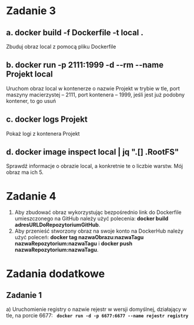 # Zadanie 3 

## a.	docker build -f Dockerfile -t local .

Zbuduj obraz local z pomocą pliku Dockerfile

## b.	docker run -p 2111:1999 -d --rm --name Projekt local

Uruchom obraz local w kontenerze o nazwie Projekt w trybie w tle, port maszyny macierzystej – 2111, port kontenera – 1999, jeśli jest już podobny kontener, to go usuń

## c.	docker logs Projekt

Pokaż logi z kontenera Projekt

## d.	docker image inspect local | jq ".[] .RootFS"

Sprawdź informacje o obrazie local, a konkretnie te o liczbie warstw. Mój obraz ma ich 5.


# Zadanie 4

1. Aby zbudować obraz wykorzystując bezpośrednio link do Dockerfile umieszczonego na GitHub należy użyć  polecenia: **docker build adresURLDoRepozytoriumGitHub**.
2. Aby przenieść stworzony obraz na swoje konto na DockerHub należy użyć poleceń: **docker tag nazwaObrazu:nazwaTagu nazwaRepozytorium:nazwaTagu** i **docker push nazwaRepozytorium:nazwaTagu**.

# Zadania dodatkowe

## Zadanie 1
a) Uruchomienie registry o nazwie rejestr w wersji domyślnej, działający w tle, na porcie 6677: **``` docker run -d -p 6677:6677 --name rejestr registry```** 
